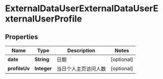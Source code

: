 # ExternalDataUserExternalDataUserExternalUserProfile

## Properties
Name | Type | Description | Notes
------------ | ------------- | ------------- | -------------
**date** | **String** | 日期 |  [optional]
**profileUv** | **Integer** | 当日个人主页访问人数 |  [optional]
